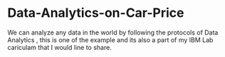 # Data-Analytics-on-Car-Price
We can analyze any data in the world by following the protocols of Data Analytics , this is one of the example and its also a part of my IBM Lab cariculam that I would line to share.
